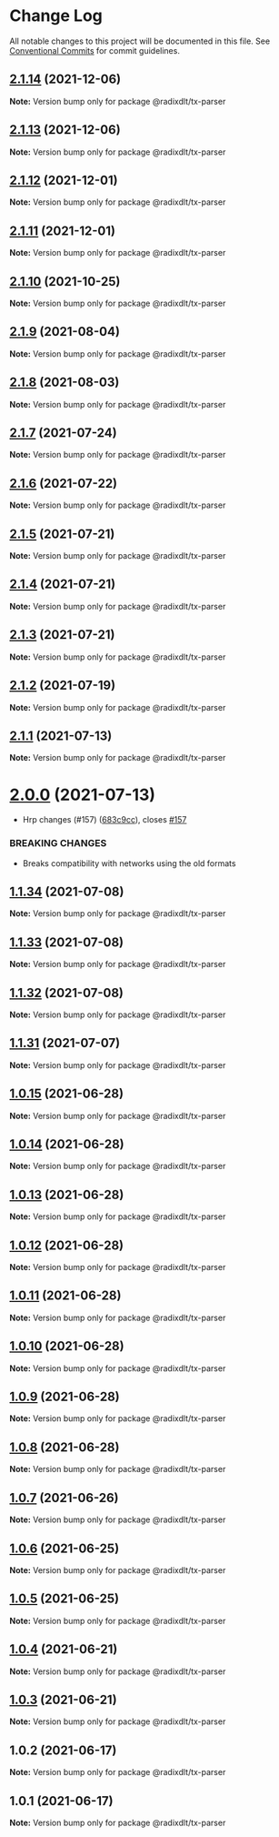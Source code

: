 # Change Log

All notable changes to this project will be documented in this file.
See [Conventional Commits](https://conventionalcommits.org) for commit guidelines.

## [2.1.14](https://github.com/radixdlt/radixdlt-javascript/compare/@radixdlt/tx-parser@2.1.13...@radixdlt/tx-parser@2.1.14) (2021-12-06)

**Note:** Version bump only for package @radixdlt/tx-parser





## [2.1.13](https://github.com/radixdlt/radixdlt-javascript/compare/@radixdlt/tx-parser@2.1.12...@radixdlt/tx-parser@2.1.13) (2021-12-06)

**Note:** Version bump only for package @radixdlt/tx-parser





## [2.1.12](https://github.com/radixdlt/radixdlt-javascript/compare/@radixdlt/tx-parser@2.1.11...@radixdlt/tx-parser@2.1.12) (2021-12-01)

**Note:** Version bump only for package @radixdlt/tx-parser





## [2.1.11](https://github.com/radixdlt/radixdlt-javascript/compare/@radixdlt/tx-parser@2.1.10...@radixdlt/tx-parser@2.1.11) (2021-12-01)

**Note:** Version bump only for package @radixdlt/tx-parser





## [2.1.10](https://github.com/radixdlt/radixdlt-javascript/compare/@radixdlt/tx-parser@2.1.9...@radixdlt/tx-parser@2.1.10) (2021-10-25)

**Note:** Version bump only for package @radixdlt/tx-parser





## [2.1.9](https://github.com/radixdlt/radixdlt-javascript/compare/@radixdlt/tx-parser@2.1.8...@radixdlt/tx-parser@2.1.9) (2021-08-04)

**Note:** Version bump only for package @radixdlt/tx-parser





## [2.1.8](https://github.com/radixdlt/radixdlt-javascript/compare/@radixdlt/tx-parser@2.1.7...@radixdlt/tx-parser@2.1.8) (2021-08-03)

**Note:** Version bump only for package @radixdlt/tx-parser





## [2.1.7](https://github.com/radixdlt/radixdlt-javascript/compare/@radixdlt/tx-parser@2.1.6...@radixdlt/tx-parser@2.1.7) (2021-07-24)

**Note:** Version bump only for package @radixdlt/tx-parser





## [2.1.6](https://github.com/radixdlt/radixdlt-javascript/compare/@radixdlt/tx-parser@2.1.5...@radixdlt/tx-parser@2.1.6) (2021-07-22)

**Note:** Version bump only for package @radixdlt/tx-parser





## [2.1.5](https://github.com/radixdlt/radixdlt-javascript/compare/@radixdlt/tx-parser@2.1.4...@radixdlt/tx-parser@2.1.5) (2021-07-21)

**Note:** Version bump only for package @radixdlt/tx-parser





## [2.1.4](https://github.com/radixdlt/radixdlt-javascript/compare/@radixdlt/tx-parser@2.1.2...@radixdlt/tx-parser@2.1.4) (2021-07-21)

**Note:** Version bump only for package @radixdlt/tx-parser





## [2.1.3](https://github.com/radixdlt/radixdlt-javascript/compare/@radixdlt/tx-parser@2.1.2...@radixdlt/tx-parser@2.1.3) (2021-07-21)

**Note:** Version bump only for package @radixdlt/tx-parser





## [2.1.2](https://github.com/radixdlt/radixdlt-javascript/compare/@radixdlt/tx-parser@2.1.1...@radixdlt/tx-parser@2.1.2) (2021-07-19)

**Note:** Version bump only for package @radixdlt/tx-parser





## [2.1.1](https://github.com/radixdlt/radixdlt-javascript/compare/@radixdlt/tx-parser@2.0.0...@radixdlt/tx-parser@2.1.1) (2021-07-13)

**Note:** Version bump only for package @radixdlt/tx-parser





# [2.0.0](https://github.com/radixdlt/radixdlt-javascript/compare/@radixdlt/tx-parser@1.1.31...@radixdlt/tx-parser@2.0.0) (2021-07-13)


* Hrp changes (#157) ([683c9cc](https://github.com/radixdlt/radixdlt-javascript/commit/683c9cc79d6e9f07c54ca8ac77dd5dd0616e379c)), closes [#157](https://github.com/radixdlt/radixdlt-javascript/issues/157)


### BREAKING CHANGES

* Breaks compatibility with networks using the old formats





## [1.1.34](https://github.com/radixdlt/radixdlt-javascript/compare/@radixdlt/tx-parser@1.1.33...@radixdlt/tx-parser@1.1.34) (2021-07-08)

**Note:** Version bump only for package @radixdlt/tx-parser





## [1.1.33](https://github.com/radixdlt/radixdlt-javascript/compare/@radixdlt/tx-parser@1.1.32...@radixdlt/tx-parser@1.1.33) (2021-07-08)

**Note:** Version bump only for package @radixdlt/tx-parser





## [1.1.32](https://github.com/radixdlt/radixdlt-javascript/compare/@radixdlt/tx-parser@1.1.31...@radixdlt/tx-parser@1.1.32) (2021-07-08)

**Note:** Version bump only for package @radixdlt/tx-parser





## [1.1.31](https://github.com/radixdlt/radixdlt-javascript/compare/@radixdlt/tx-parser@1.0.15...@radixdlt/tx-parser@1.1.31) (2021-07-07)

**Note:** Version bump only for package @radixdlt/tx-parser





## [1.0.15](https://github.com/radixdlt/radixdlt-javascript/compare/@radixdlt/tx-parser@1.0.14...@radixdlt/tx-parser@1.0.15) (2021-06-28)

**Note:** Version bump only for package @radixdlt/tx-parser





## [1.0.14](https://github.com/radixdlt/radixdlt-javascript/compare/@radixdlt/tx-parser@1.0.13...@radixdlt/tx-parser@1.0.14) (2021-06-28)

**Note:** Version bump only for package @radixdlt/tx-parser





## [1.0.13](https://github.com/radixdlt/radixdlt-javascript/compare/@radixdlt/tx-parser@1.0.12...@radixdlt/tx-parser@1.0.13) (2021-06-28)

**Note:** Version bump only for package @radixdlt/tx-parser





## [1.0.12](https://github.com/radixdlt/radixdlt-javascript/compare/@radixdlt/tx-parser@1.0.11...@radixdlt/tx-parser@1.0.12) (2021-06-28)

**Note:** Version bump only for package @radixdlt/tx-parser





## [1.0.11](https://github.com/radixdlt/radixdlt-javascript/compare/@radixdlt/tx-parser@1.0.10...@radixdlt/tx-parser@1.0.11) (2021-06-28)

**Note:** Version bump only for package @radixdlt/tx-parser





## [1.0.10](https://github.com/radixdlt/radixdlt-javascript/compare/@radixdlt/tx-parser@1.0.9...@radixdlt/tx-parser@1.0.10) (2021-06-28)

**Note:** Version bump only for package @radixdlt/tx-parser





## [1.0.9](https://github.com/radixdlt/radixdlt-javascript/compare/@radixdlt/tx-parser@1.0.8...@radixdlt/tx-parser@1.0.9) (2021-06-28)

**Note:** Version bump only for package @radixdlt/tx-parser





## [1.0.8](https://github.com/radixdlt/radixdlt-javascript/compare/@radixdlt/tx-parser@1.0.7...@radixdlt/tx-parser@1.0.8) (2021-06-28)

**Note:** Version bump only for package @radixdlt/tx-parser





## [1.0.7](https://github.com/radixdlt/radixdlt-javascript/compare/@radixdlt/tx-parser@1.0.6...@radixdlt/tx-parser@1.0.7) (2021-06-26)

**Note:** Version bump only for package @radixdlt/tx-parser





## [1.0.6](https://github.com/radixdlt/radixdlt-javascript/compare/@radixdlt/tx-parser@1.0.5...@radixdlt/tx-parser@1.0.6) (2021-06-25)

**Note:** Version bump only for package @radixdlt/tx-parser





## [1.0.5](https://github.com/radixdlt/radixdlt-javascript/compare/@radixdlt/tx-parser@1.0.4...@radixdlt/tx-parser@1.0.5) (2021-06-25)

**Note:** Version bump only for package @radixdlt/tx-parser





## [1.0.4](https://github.com/radixdlt/radixdlt-javascript/compare/@radixdlt/tx-parser@1.0.3...@radixdlt/tx-parser@1.0.4) (2021-06-21)

**Note:** Version bump only for package @radixdlt/tx-parser





## [1.0.3](https://github.com/radixdlt/radixdlt-javascript/compare/@radixdlt/tx-parser@1.0.2...@radixdlt/tx-parser@1.0.3) (2021-06-21)

**Note:** Version bump only for package @radixdlt/tx-parser





## 1.0.2 (2021-06-17)

**Note:** Version bump only for package @radixdlt/tx-parser





## 1.0.1 (2021-06-17)

**Note:** Version bump only for package @radixdlt/tx-parser
